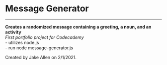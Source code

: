 # Message Generator
-------------------
**Creates a randomized message containing a greeting, a noun, and an activity**  
*First portfolio project for Codecademy*  
    - utilizes node.js  
    - run node message-generator.js  
  
Created by Jake Allen on 2/1/2021.
